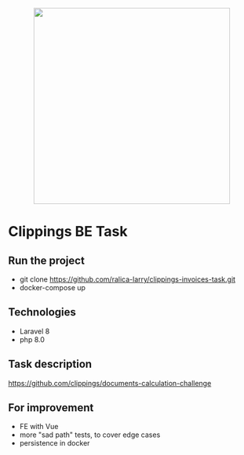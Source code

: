 <p align="center"><a href="https://laravel.com" target="_blank"><img src="https://raw.githubusercontent.com/laravel/art/master/logo-lockup/5%20SVG/2%20CMYK/1%20Full%20Color/laravel-logolockup-cmyk-red.svg" width="400"></a></p>

# Clippings BE Task

## Run the project

- git clone https://github.com/ralica-larry/clippings-invoices-task.git
- docker-compose up

## Technologies

- Laravel 8
- php 8.0

## Task description
https://github.com/clippings/documents-calculation-challenge

## For improvement

- FE with Vue
- more "sad path" tests, to cover edge cases
- persistence in docker
